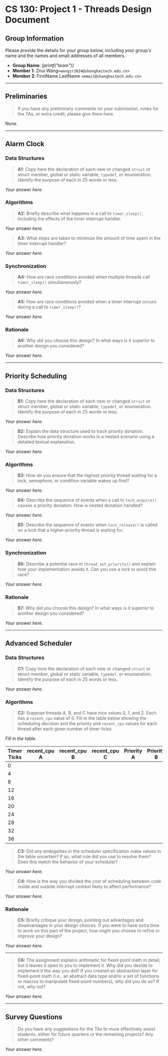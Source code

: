 # CS 130: Project 1 - Threads Design Document

## Group Information

Please provide the details for your group below, including your group's name and the names and email addresses of all members.

- **Group Name**: *[printf("team")]*
- **Member 1**: Zirui Wang`<wangzr2024@shanghaitech.edu.cn>`
- **Member 2**: FirstName LastName `<email@shanghaitech.edu.cn>`

---

## Preliminaries

> If you have any preliminary comments on your submission, notes for the TAs, or extra credit, please give them here.
>

None.

---

## Alarm Clock

### Data Structures

> **A1:** Copy here the declaration of each new or changed `struct` or struct member, global or static variable, `typedef`, or enumeration. Identify the purpose of each in 25 words or less.

*Your answer here.*

### Algorithms

> **A2:** Briefly describe what happens in a call to `timer_sleep()`, including the effects of the timer interrupt handler.

*Your answer here.*

> **A3:** What steps are taken to minimize the amount of time spent in the timer interrupt handler?

*Your answer here.*

### Synchronization

> **A4:** How are race conditions avoided when multiple threads call `timer_sleep()` simultaneously?

*Your answer here.*

> **A5:** How are race conditions avoided when a timer interrupt occurs during a call to `timer_sleep()`?

*Your answer here.*

### Rationale

> **A6:** Why did you choose this design? In what ways is it superior to another design you considered?

*Your answer here.*

---

## Priority Scheduling

### Data Structures

> **B1:** Copy here the declaration of each new or changed `struct` or struct member, global or static variable, `typedef`, or enumeration. Identify the purpose of each in 25 words or less.

*Your answer here.*

> **B2:** Explain the data structure used to track priority donation. Describe how priority donation works in a nested scenario using a detailed textual explanation.

*Your answer here.*

### Algorithms

> **B3:** How do you ensure that the highest priority thread waiting for a lock, semaphore, or condition variable wakes up first?

*Your answer here.*

> **B4:** Describe the sequence of events when a call to `lock_acquire()` causes a priority donation. How is nested donation handled?

*Your answer here.*

> **B5:** Describe the sequence of events when `lock_release()` is called on a lock that a higher-priority thread is waiting for.

*Your answer here.*

### Synchronization

> **B6:** Describe a potential race in `thread_set_priority()` and explain how your implementation avoids it. Can you use a lock to avoid this race?

*Your answer here.*

### Rationale

> **B7:** Why did you choose this design? In what ways is it superior to another design you considered?

*Your answer here.*

---

## Advanced Scheduler

### Data Structures

> **C1:** Copy here the declaration of each new or changed `struct` or struct member, global or static variable, `typedef`, or enumeration. Identify the purpose of each in 25 words or less.

*Your answer here.*

### Algorithms

> **C2:** Suppose threads A, B, and C have nice values 0, 1, and 2. Each has a `recent_cpu` value of 0. Fill in the table below showing the scheduling decision and the priority and `recent_cpu` values for each thread after each given number of timer ticks:

*Fill in the table.*

| Timer Ticks | recent_cpu A | recent_cpu B | recent_cpu C | Priority A | Priority B | Priority C | Thread to Run |
|-------------|--------------|--------------|--------------|------------|------------|------------|---------------|
| 0           |              |              |              |            |            |            |               |
| 4           |              |              |              |            |            |            |               |
| 8           |              |              |              |            |            |            |               |
| 12          |              |              |              |            |            |            |               |
| 16          |              |              |              |            |            |            |               |
| 20          |              |              |              |            |            |            |               |
| 24          |              |              |              |            |            |            |               |
| 28          |              |              |              |            |            |            |               |
| 32          |              |              |              |            |            |            |               |
| 36          |              |              |              |            |            |            |               |

> **C3:** Did any ambiguities in the scheduler specification make values in the table uncertain? If so, what rule did you use to resolve them? Does this match the behavior of your scheduler?

*Your answer here.*

> **C4:** How is the way you divided the cost of scheduling between code inside and outside interrupt context likely to affect performance?

*Your answer here.*

### Rationale

> **C5:** Briefly critique your design, pointing out advantages and disadvantages in your design choices. If you were to have extra time to work on this part of the project, how might you choose to refine or improve your design?

*Your answer here.*

---

> **C6:** The assignment explains arithmetic for fixed-point math in detail, but it leaves it open to you to implement it. Why did you decide to implement it the way you did? If you created an abstraction layer for fixed-point math (i.e., an abstract data type and/or a set of functions or macros to manipulate fixed-point numbers), why did you do so? If not, why not?

*Your answer here.*

---

## Survey Questions

> Do you have any suggestions for the TAs to more effectively assist students, either for future quarters or the remaining projects? Any other comments?

*Your answer here.*
